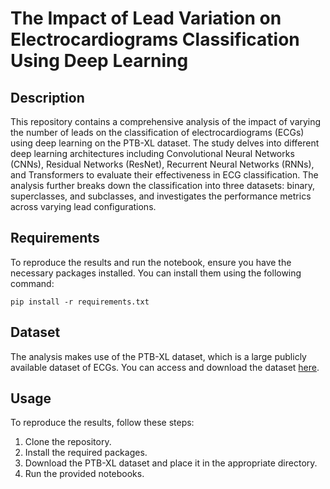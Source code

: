 # The Impact of Lead Variation on Electrocardiograms Classification Using Deep Learning

## Description
This repository contains a comprehensive analysis of the impact of varying the number of leads on the classification of electrocardiograms (ECGs) using deep learning on the PTB-XL dataset. The study delves into different deep learning architectures including Convolutional Neural Networks (CNNs), Residual Networks (ResNet), Recurrent Neural Networks (RNNs), and Transformers to evaluate their effectiveness in ECG classification. The analysis further breaks down the classification into three datasets: binary, superclasses, and subclasses, and investigates the performance metrics across varying lead configurations.

## Requirements
To reproduce the results and run the notebook, ensure you have the necessary packages installed. You can install them using the following command:

```
pip install -r requirements.txt
```

## Dataset
The analysis makes use of the PTB-XL dataset, which is a large publicly available dataset of ECGs. You can access and download the dataset [here](https://physionet.org/content/ptb-xl/1.0.1/).

## Usage
To reproduce the results, follow these steps:

1. Clone the repository.
2. Install the required packages.
3. Download the PTB-XL dataset and place it in the appropriate directory.
4. Run the provided notebooks.

